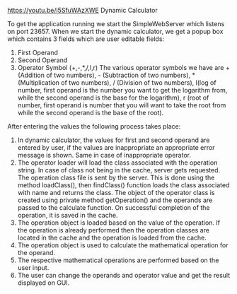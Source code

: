 https://youtu.be/i5SfuWAzXWE
Dynamic Calculator

To get the application running we start the SimpleWebServer which listens on port 23657. When we start the dynamic calculator, we get a popup box which contains 3 fields which are user editable fields:
1.	First Operand
2.	Second Operand
3.	Operator Symbol (+,-,*,/,l,r)
The various operator symbols we have are + (Addition of two numbers), - (Subtraction of two numbers), * (Multiplication of two numbers), / (Division of two numbers), l(log of number, first operand is the number you want to get the logarithm from, while the second operand is the base for the logarithm), r (root of number, first operand is number that you will want to take the root from while the second operand is the base of the root).

After entering the values the following process takes place:
1.	In dynamic calculator, the values for first and second operand are entered by user, if the values are inappropriate an appropriate error message is shown. Same in case of inappropriate operator.
2.	The operator loader will load the class associated with the operation string. In case of class not being in the cache, server gets requested. The operation class file is sent by the server. This is done using the method loadClass(), then findClass() function loads the class associated with name and returns the class. The object of the operator class is created using private method getOperation() and the operands are passed to the calculate function. On successful completion of the operation, it is saved in the cache.
3.	The operation object is loaded based on the value of the operation. If the operation is already performed then the operation classes are located in the cache and the operation is loaded from the cache.
4.	 The operation object is used to calculate the mathematical operation for the operand.
5.	The respective mathematical operations are performed based on the user input.
6.	The user can change the operands and operator value and get the result displayed on GUI.
